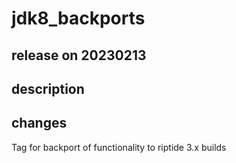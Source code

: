 # jdk8_backports

## release on 20230213
## description
## changes
Tag for backport of functionality to riptide 3.x builds

